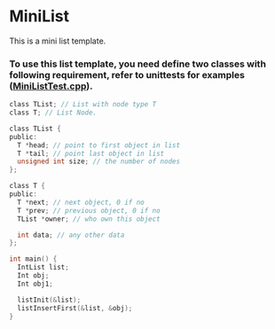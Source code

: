 # MiniList
This is a mini list template.

### To use this list template, you need define two classes with following requirement, refer to unittests for examples ([MiniListTest.cpp](https://github.com/yyqgituser/MiniList/blob/master/unittests/MiniListTest.cpp)).

```c
class TList; // List with node type T
class T; // List Node.

class TList {
public:
  T *head; // point to first object in list
  T *tail; // point last object in list
  unsigned int size; // the number of nodes
};

class T {
public:
  T *next; // next object, 0 if no
  T *prev; // previous object, 0 if no
  TList *owner; // who own this object

  int data; // any other data
};

int main() {
  IntList list;
  Int obj;
  Int obj1;

  listInit(&list);  
  listInsertFirst(&list, &obj);
}
```

